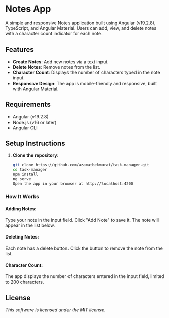 # Notes App

A simple and responsive Notes application built using Angular (v19.2.8), TypeScript, and Angular Material. Users can add, view, and delete notes with a character count indicator for each note.

## Features

- **Create Notes**: Add new notes via a text input.
- **Delete Notes**: Remove notes from the list.
- **Character Count**: Displays the number of characters typed in the note input.
- **Responsive Design**: The app is mobile-friendly and responsive, built with Angular Material.

## Requirements

- Angular (v19.2.8)
- Node.js (v16 or later)
- Angular CLI

## Setup Instructions

1. **Clone the repository**:
   ```bash
   git clone https://github.com/azamatbekmurat/task-manager.git
   cd task-manager
   npm install
   ng serve
   Open the app in your browser at http://localhost:4200

### How It Works
#### Adding Notes:
Type your note in the input field.
Click "Add Note" to save it. The note will appear in the list below.

#### Deleting Notes:
Each note has a delete button. Click the button to remove the note from the list.

#### Character Count:
The app displays the number of characters entered in the input field, limited to 200 characters.


## License

*This software is licensed under the MIT license.*